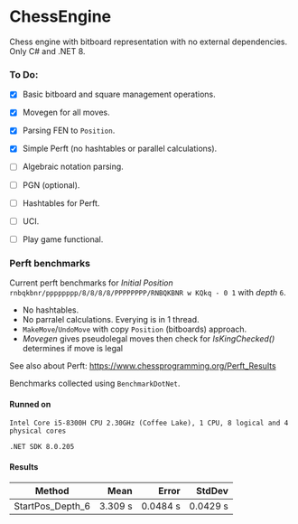 # ChessEngine

Chess engine with bitboard representation with no external dependencies. Only C# and .NET 8.

### To Do:
- [X] Basic bitboard and square management operations.
- [X] Movegen for all moves.
- [X] Parsing FEN to `Position`.
- [X] Simple Perft (no hashtables or parallel calculations).
- [ ] Algebraic notation parsing.
- [ ] PGN (optional).
- [ ] Hashtables for Perft.
- [ ] UCI.
- [ ] Play game functional.


### Perft benchmarks
Current perft benchmarks for _Initial Position_ `rnbqkbnr/pppppppp/8/8/8/8/PPPPPPPP/RNBQKBNR w KQkq - 0 1` with _depth_ `6`.

- No hashtables.
- No parralel calculations. Everying is in 1 thread.
- `MakeMove`/`UndoMove` with copy `Position` (bitboards) approach.
- _Movegen_ gives pseudolegal moves then check for _IsKingChecked()_ determines if move is legal

See also about Perft: https://www.chessprogramming.org/Perft_Results

Benchmarks collected using `BenchmarkDotNet`.

#### Runned on
`Intel Core i5-8300H CPU 2.30GHz (Coffee Lake), 1 CPU, 8 logical and 4 physical cores`

`.NET SDK 8.0.205`

#### Results

| Method           | Mean    | Error    | StdDev   |
|----------------- |--------:|---------:|---------:|
| StartPos_Depth_6 | 3.309 s | 0.0484 s | 0.0429 s |

